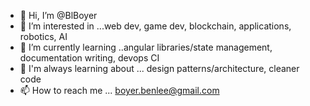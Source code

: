 - 👋 Hi, I’m @BlBoyer
- 👀 I’m interested in ...web dev, game dev, blockchain, applications, robotics, AI
- 🌱 I’m currently learning ..angular libraries/state management, documentation writing, devops CI  
- 🌲 I'm always learning about ... design patterns/architecture, cleaner code
- 📫 How to reach me ... boyer.benlee@gmail.com

<!---
BlBoyer/BlBoyer is a ✨ special ✨ repository because its `README.md` (this file) appears on your GitHub profile.
You can click the Preview link to take a look at your changes.
--->
